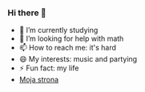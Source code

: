 ### Hi there 👋

- 🌱 I’m currently studying
- 🤔 I’m looking for help with math
- 📫 How to reach me: it's hard
- 😄 My interests: music and partying
- ⚡ Fun fact: my life
- [Moja strona]( https://rosul9.github.io/)
